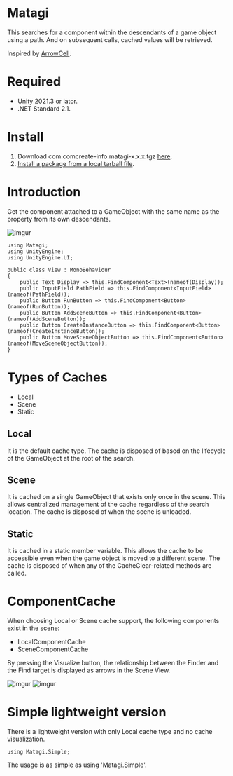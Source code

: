 # Matagi
This searches for a component within the descendants of a game object using a path.
And on subsequent calls, cached values will be retrieved.

Inspired by [ArrowCell](https://github.com/sassembla/ArrowCell).

# Required
- Unity 2021.3 or lator.
- .NET Standard 2.1.

# Install
1. Download com.comcreate-info.matagi-x.x.x.tgz [here](https://github.com/ToshikiImagawa/Matagi/releases).
2. [Install a package from a local tarball file](https://docs.unity3d.com/2021.3/Documentation/Manual/upm-ui-tarball.html).

# Introduction

Get the component attached to a GameObject with the same name as the property from its own descendants.

![Imgur](https://i.imgur.com/79jf3b3.png)
``` cs: View.cs
using Matagi;
using UnityEngine;
using UnityEngine.UI;

public class View : MonoBehaviour
{
    public Text Display => this.FindComponent<Text>(nameof(Display));
    public InputField PathField => this.FindComponent<InputField>(nameof(PathField));
    public Button RunButton => this.FindComponent<Button>(nameof(RunButton));
    public Button AddSceneButton => this.FindComponent<Button>(nameof(AddSceneButton));
    public Button CreateInstanceButton => this.FindComponent<Button>(nameof(CreateInstanceButton));
    public Button MoveSceneObjectButton => this.FindComponent<Button>(nameof(MoveSceneObjectButton));
}
```

# Types of Caches

- Local
- Scene
- Static

## Local
It is the default cache type.
The cache is disposed of based on the lifecycle of the GameObject at the root of the search.

## Scene
It is cached on a single GameObject that exists only once in the scene.
This allows centralized management of the cache regardless of the search location.
The cache is disposed of when the scene is unloaded.

## Static
It is cached in a static member variable.
This allows the cache to be accessible even when the game object is moved to a different scene. 
The cache is disposed of when any of the CacheClear-related methods are called.

# ComponentCache
When choosing Local or Scene cache support, the following components exist in the scene:

- LocalComponentCache
- SceneComponentCache

By pressing the Visualize button, the relationship between the Finder and the Find target is displayed as arrows in the Scene View.

![imgur](https://i.imgur.com/rnwuDhS.png)
![imgur](https://i.imgur.com/JNwfwo0.png)

# Simple lightweight version

There is a lightweight version with only Local cache type and no cache visualization.

```
using Matagi.Simple;
```

The usage is as simple as using 'Matagi.Simple'.

